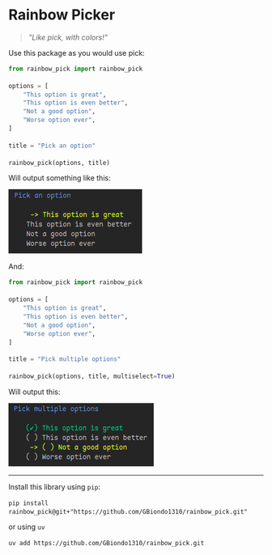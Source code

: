 # Rainbow Picker

> *"Like pick, with colors!"*


Use this package as you would use pick:

```python
from rainbow_pick import rainbow_pick

options = [
    "This option is great",
    "This option is even better",
    "Not a good option",
    "Worse option ever",
]

title = "Pick an option"

rainbow_pick(options, title)

```

Will output something like this:

![example1](examples/example1.png)

And: 

```python
from rainbow_pick import rainbow_pick

options = [
    "This option is great",
    "This option is even better",
    "Not a good option",
    "Worse option ever",
]

title = "Pick multiple options"

rainbow_pick(options, title, multiselect=True)
```
Will output this:

![example2](examples/example2.png)

---

Install this library using ```pip```:

```pip install rainbow_pick@git+"https://github.com/GBiondo1310/rainbow_pick.git"```

or using ```uv```

```uv add https://github.com/GBiondo1310/rainbow_pick.git```